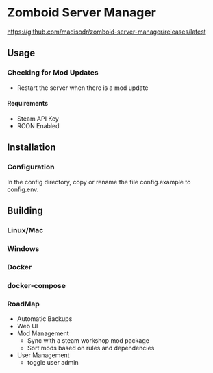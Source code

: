 # Zomboid Server Manager
https://github.com/madisodr/zomboid-server-manager/releases/latest

## Usage

### Checking for Mod Updates
* Restart the server when there is a mod update

#### Requirements
* Steam API Key
* RCON Enabled

## Installation
### Configuration
In the config directory, copy or rename the file config.example to config.env.

## Building

### Linux/Mac

### Windows

### Docker

### docker-compose

### RoadMap
* Automatic Backups
* Web UI
* Mod Management
	* Sync with a steam workshop mod package
	* Sort mods based on rules and dependencies
* User Management
	* toggle user admin